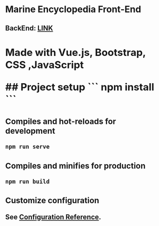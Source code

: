 # Marine Encyclopedia Front-End

<h2>BackEnd: <a href="https://github.com/Mullins69/MarineEncyclopediaAPI">LINK<a><h2>
  <p>Made with Vue.js, Bootstrap, CSS ,JavaScript</p>
## Project setup
```
npm install
```

### Compiles and hot-reloads for development
```
npm run serve
```

### Compiles and minifies for production
```
npm run build
```

### Customize configuration
See [Configuration Reference](https://cli.vuejs.org/config/).
